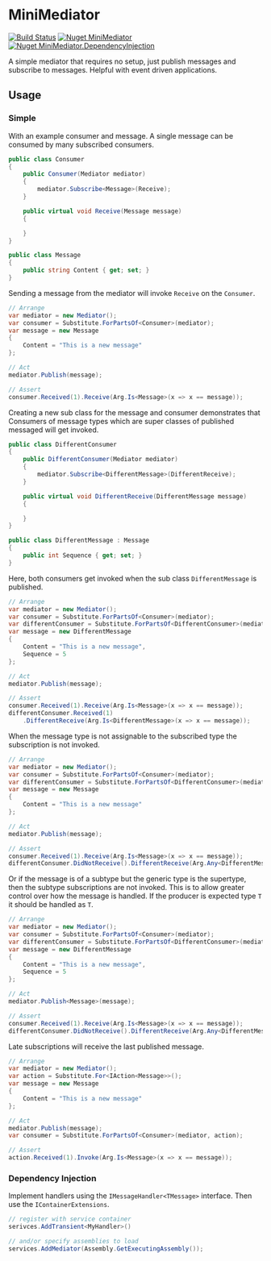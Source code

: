# MiniMediator

[![Build Status](https://dev.azure.com/atlanticblue/MiniMediator/_apis/build/status/mnelsonwhite.MiniMediator?branchName=master)](https://dev.azure.com/atlanticblue/MiniMediator/_build/latest?definitionId=4&branchName=master)
[![Nuget MiniMediator](https://img.shields.io/badge/nuget_MiniMediator-v3.1.1-blue.svg)](https://www.nuget.org/packages/MiniMediator)
[![Nuget MiniMediator.DependencyInjection](https://img.shields.io/badge/nuget_MiniMediator.DependencyInjection-v3.1.1-blue.svg)](https://www.nuget.org/packages/MiniMediator.DependencyInjection)

A simple mediator that requires no setup, just publish messages and subscribe to messages.
Helpful with event driven applications.

## Usage

### Simple

With an example consumer and message. A single message can be consumed by many subscribed consumers.

``` c#
public class Consumer
{
    public Consumer(Mediator mediator)
    {
        mediator.Subscribe<Message>(Receive);
    }

    public virtual void Receive(Message message)
    {

    }
}

public class Message
{
    public string Content { get; set; }
}
```

Sending a message from the mediator will invoke `Receive` on the `Consumer`.

``` c#
// Arrange
var mediator = new Mediator();
var consumer = Substitute.ForPartsOf<Consumer>(mediator);
var message = new Message
{
    Content = "This is a new message"
};

// Act
mediator.Publish(message);

// Assert
consumer.Received(1).Receive(Arg.Is<Message>(x => x == message));
```

Creating a new sub class for the message and consumer demonstrates that Consumers of message types which are super classes of published messaged will get invoked.

``` c#
public class DifferentConsumer
{
    public DifferentConsumer(Mediator mediator)
    {
        mediator.Subscribe<DifferentMessage>(DifferentReceive);
    }

    public virtual void DifferentReceive(DifferentMessage message)
    {

    }
}

public class DifferentMessage : Message
{
    public int Sequence { get; set; }
}
```

Here, both consumers get invoked when the sub class `DifferentMessage` is published.

``` c#
// Arrange
var mediator = new Mediator();
var consumer = Substitute.ForPartsOf<Consumer>(mediator);
var differentConsumer = Substitute.ForPartsOf<DifferentConsumer>(mediator);
var message = new DifferentMessage
{
    Content = "This is a new message",
    Sequence = 5
};

// Act
mediator.Publish(message);

// Assert
consumer.Received(1).Receive(Arg.Is<Message>(x => x == message));
differentConsumer.Received(1)
    .DifferentReceive(Arg.Is<DifferentMessage>(x => x == message));
```

When the message type is not assignable to the subscribed type the subscription is not invoked.

``` c#
// Arrange
var mediator = new Mediator();
var consumer = Substitute.ForPartsOf<Consumer>(mediator);
var differentConsumer = Substitute.ForPartsOf<DifferentConsumer>(mediator);
var message = new Message
{
    Content = "This is a new message"
};

// Act
mediator.Publish(message);

// Assert
consumer.Received(1).Receive(Arg.Is<Message>(x => x == message));
differentConsumer.DidNotReceive().DifferentReceive(Arg.Any<DifferentMessage>());
```

Or if the message is of a subtype but the generic type is the supertype, then the subtype subscriptions are not invoked.
This is to allow greater control over how the message is handled. If the producer is expected type `T` it should be handled as `T`.

``` c#
// Arrange
var mediator = new Mediator();
var consumer = Substitute.ForPartsOf<Consumer>(mediator);
var differentConsumer = Substitute.ForPartsOf<DifferentConsumer>(mediator);
var message = new DifferentMessage
{
    Content = "This is a new message",
    Sequence = 5
};

// Act
mediator.Publish<Message>(message);

// Assert
consumer.Received(1).Receive(Arg.Is<Message>(x => x == message));
differentConsumer.DidNotReceive().DifferentReceive(Arg.Any<DifferentMessage>());
```

Late subscriptions will receive the last published message.

``` c#
// Arrange
var mediator = new Mediator();
var action = Substitute.For<IAction<Message>>();
var message = new Message
{
    Content = "This is a new message"
};

// Act
mediator.Publish(message);
var consumer = Substitute.ForPartsOf<Consumer>(mediator, action);

// Assert
action.Received(1).Invoke(Arg.Is<Message>(x => x == message));
```

### Dependency Injection

Implement handlers using the `IMessageHandler<TMessage>` interface. Then use the `IContainerExtensions`.

``` c#
// register with service container
serivces.AddTransient<MyHandler>()

// and/or specify assemblies to load
services.AddMediator(Assembly.GetExecutingAssembly());
```